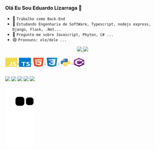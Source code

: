 ### Olá Eu Sou Eduardo Lizarraga 👋


- 🔭 `Trabalho como Back-End`
- 🌱 `Estudando Engenharia de SoftWare, Typescript, nodejs express, Django, Flask, .Net...`
- 💬 `Pregunte-me sobre Javascript, Phyton, C# ...`
- 😄 `Pronouns: ele/dele ...`

<div align="center">
  <a href="https://github.com/elizarraga27">
  <img height="180em" src="https://github-readme-stats.vercel.app/api?username=elizarraga27&show_icons=true&theme=dracula&include_all_commits=true&count_private"/>
  <img height="180em" src="https://github-readme-stats.vercel.app/api/top-langs/?username=elizarraga27&layout=compact&langs_count=7&theme=dracula"/>
</div>
  
  <div style="display: inline_block"><br>
  <img align="center" alt="Eduardo-Js" height="30" width="40" src="https://raw.githubusercontent.com/devicons/devicon/master/icons/javascript/javascript-plain.svg">
  <img align="center" alt="Eduardo-Ts" height="30" width="40" src="https://raw.githubusercontent.com/devicons/devicon/master/icons/typescript/typescript-plain.svg">
  <img align="center" alt="Eduardo-HTML" height="30" width="40" src="https://raw.githubusercontent.com/devicons/devicon/master/icons/html5/html5-original.svg">
  <img align="center" alt="Eduardo-CSS" height="30" width="40" src="https://raw.githubusercontent.com/devicons/devicon/master/icons/css3/css3-original.svg">
  <img align="center" alt="Eduardo-Python" height="30" width="40" src="https://raw.githubusercontent.com/devicons/devicon/master/icons/python/python-original.svg">
  <img align="center" alt="Eduardo-Csharp" height="30" width="40" src="https://raw.githubusercontent.com/devicons/devicon/master/icons/csharp/csharp-original.svg">
</div>
  
##  

<div> 
  <a href="https://www.youtube.com/channel/UCKV6WVD_JomgpB_vvYx-rrA" target="_blank"><img src="https://img.shields.io/badge/YouTube-FF0000?style=for-the-badge&logo=youtube&logoColor=white" target="_blank"></a>
  <a href="https://www.facebook.com/eduardo.lizarraga.921" target="_blank"><img src="https://img.shields.io/badge/Facebook-1877F2?style=for-the-badge&logo=facebook&logoColor=white" target="_blank"></a>
 <a href="https://discord.gg/wagxzStdcR" target="_blank"><img src="https://img.shields.io/badge/Discord-7289DA?style=for-the-badge&logo=discord&logoColor=white" target="_blank"></a> 
  <a href = "mailto:eduardo.alejandro.lizarraga@gmail.com"><img src="https://img.shields.io/badge/-Gmail-%23333?style=for-the-badge&logo=gmail&logoColor=white" target="_blank"></a>
  <a href="http://www.linkedin.com/in/elizarraga" target="_blank"><img src="https://img.shields.io/badge/-LinkedIn-%230077B5?style=for-the-badge&logo=linkedin&logoColor=white" target="_blank"></a> 
 
  ![Snake animation](https://github.com/rafaballerini/rafaballerini/blob/output/github-contribution-grid-snake.svg)
 
</div>
